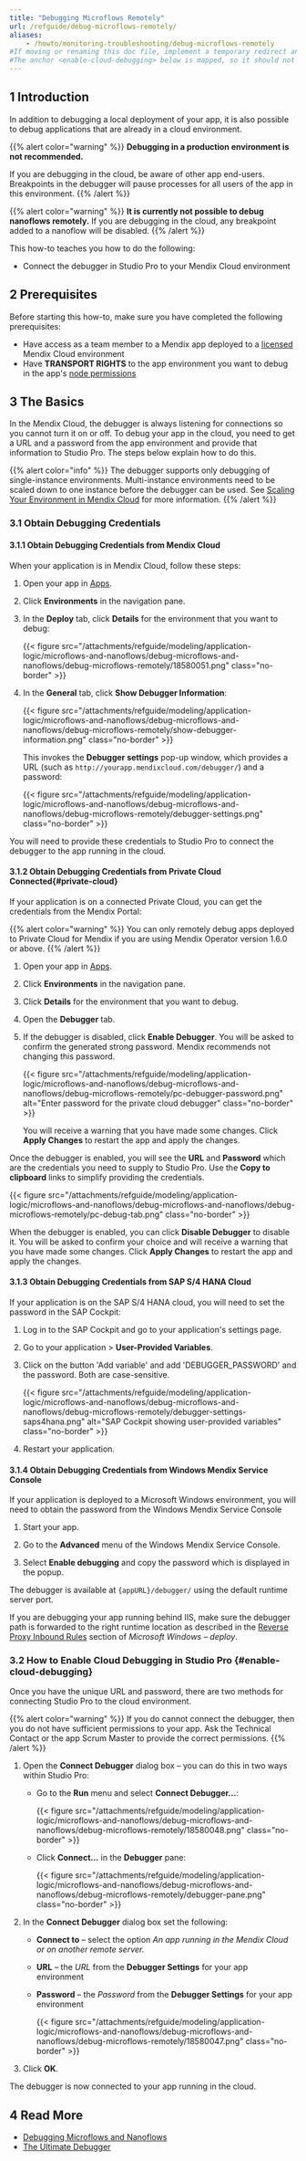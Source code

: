 ```yaml
---
title: "Debugging Microflows Remotely"
url: /refguide/debug-microflows-remotely/
aliases:
    - /howto/monitoring-troubleshooting/debug-microflows-remotely
#If moving or renaming this doc file, implement a temporary redirect and let the respective team know they should update the URL in the product. See Mapping to Products for more details.
#The anchor <enable-cloud-debugging> below is mapped, so it should not be removed or changed.
---
```


## 1 Introduction

In addition to debugging a local deployment of your app, it is also possible to debug applications that are already in a cloud environment.

{{% alert color="warning" %}}
**Debugging in a production environment is not recommended.**

If you are debugging in the cloud, be aware of other app end-users. Breakpoints in the debugger will pause processes for all users of the app in this environment.
{{% /alert %}}

{{% alert color="warning" %}}
**It is currently not possible to debug nanoflows remotely.** If you are debugging in the cloud, any breakpoint added to a nanoflow will be disabled.
{{% /alert %}}

This how-to teaches you how to do the following:

* Connect the debugger in Studio Pro to your Mendix Cloud environment

## 2 Prerequisites

Before starting this how-to, make sure you have completed the following prerequisites:

* Have access as a team member to a Mendix app deployed to a [licensed](/developerportal/deploy/licensing-apps/) Mendix Cloud environment
* Have **TRANSPORT RIGHTS** to the app environment you want to debug in the app's [node permissions](/developerportal/deploy/node-permissions/)

## 3 The Basics

In the Mendix Cloud, the debugger is always listening for connections so you cannot turn it on or off. To debug your app in the cloud, you need to get a URL and a password from the app environment and provide that information to Studio Pro. The steps below explain how to do this.

{{% alert color="info" %}}
The debugger supports only debugging of single-instance environments. Multi-instance environments need to be scaled down to one instance before the debugger can be used. See [Scaling Your Environment in Mendix Cloud](/developerportal/deploy/scale-environment/) for more information.
{{% /alert %}}

### 3.1 Obtain Debugging Credentials

#### 3.1.1 Obtain Debugging Credentials from Mendix Cloud

When your application is in Mendix Cloud, follow these steps:

1. Open your app in [Apps](https://sprintr.home.mendix.com/).

2. Click **Environments** in the navigation pane.

3. In the **Deploy** tab, click **Details** for the environment that you want to debug:

    {{< figure src="/attachments/refguide/modeling/application-logic/microflows-and-nanoflows/debug-microflows-and-nanoflows/debug-microflows-remotely/18580051.png" class="no-border" >}}

4. In the **General** tab, click **Show Debugger Information**:

    {{< figure src="/attachments/refguide/modeling/application-logic/microflows-and-nanoflows/debug-microflows-and-nanoflows/debug-microflows-remotely/show-debugger-information.png" class="no-border" >}}

    This invokes the **Debugger settings** pop-up window, which provides a URL (such as `http://yourapp.mendixcloud.com/debugger/`) and a password:

    {{< figure src="/attachments/refguide/modeling/application-logic/microflows-and-nanoflows/debug-microflows-and-nanoflows/debug-microflows-remotely/debugger-settings.png" class="no-border" >}}

You will need to provide these credentials to Studio Pro to connect the debugger to the app running in the cloud.

#### 3.1.2 Obtain Debugging Credentials from Private Cloud Connected{#private-cloud}

If your application is on a connected Private Cloud, you can get the credentials from the Mendix Portal:

{{% alert color="warning" %}}
You can only remotely debug apps deployed to Private Cloud for Mendix if you are using Mendix Operator version 1.6.0 or above.
{{% /alert %}}

1. Open your app in [Apps](https://sprintr.home.mendix.com/).

2. Click **Environments** in the navigation pane.

3. Click **Details** for the environment that you want to debug.

4. Open the **Debugger** tab.

5. If the debugger is disabled, click **Enable Debugger**. You will be asked to confirm the generated strong password. Mendix recommends not changing this password.

    {{< figure src="/attachments/refguide/modeling/application-logic/microflows-and-nanoflows/debug-microflows-and-nanoflows/debug-microflows-remotely/pc-debugger-password.png" alt="Enter password for the private cloud debugger" class="no-border" >}}

    You will receive a warning that you have made some changes. Click **Apply Changes** to restart the app and apply the changes.

Once the debugger is enabled, you will see the **URL** and **Password** which are the credentials you need to supply to Studio Pro. Use the **Copy to clipboard** links to simplify providing the credentials.

{{< figure src="/attachments/refguide/modeling/application-logic/microflows-and-nanoflows/debug-microflows-and-nanoflows/debug-microflows-remotely/pc-debug-tab.png" class="no-border" >}}

When the debugger is enabled, you can click **Disable Debugger** to disable it. You will be asked to confirm your choice and will receive a warning that you have made some changes. Click **Apply Changes** to restart the app and apply the changes.

#### 3.1.3 Obtain Debugging Credentials from SAP S/4 HANA Cloud

If your application is on the SAP S/4 HANA cloud, you will need to set the password in the SAP Cockpit:

1. Log in to the SAP Cockpit and go to your application's settings page.

2. Go to your application > **User-Provided Variables**.

3. Click on the button 'Add variable' and add 'DEBUGGER_PASSWORD' and the password. Both are case-sensitive.

    {{< figure src="/attachments/refguide/modeling/application-logic/microflows-and-nanoflows/debug-microflows-and-nanoflows/debug-microflows-remotely/debugger-settings-saps4hana.png" alt="SAP Cockpit showing user-provided variables" class="no-border" >}}

4. Restart your application.

#### 3.1.4 Obtain Debugging Credentials from Windows Mendix Service Console

If your application is deployed to a Microsoft Windows environment, you will need to obtain the password from the Windows Mendix Service Console

1. Start your app.

2. Go to the **Advanced** menu of the Windows Mendix Service Console.

3. Select **Enable debugging** and copy the password which is displayed in the popup.

The debugger is available at `{appURL}/debugger/` using the default runtime server port.

If you are debugging your app running behind IIS, make sure the debugger path is forwarded to the right runtime location as described in the [Reverse Proxy Inbound Rules](/developerportal/deploy/deploy-mendix-on-microsoft-windows/#reverse-proxy-rules) section of *Microsoft Windows – deploy*.

### 3.2 How to Enable Cloud Debugging in Studio Pro {#enable-cloud-debugging}

Once you have the unique URL and password, there are two methods for connecting Studio Pro to the cloud environment. 

{{% alert color="warning" %}}
If you do cannot connect the debugger, then you do not have sufficient permissions to your app. Ask the Technical Contact or the app Scrum Master to provide the correct permissions.
{{% /alert %}}

1. Open the **Connect Debugger** dialog box – you can do this in two ways within Studio Pro:

    * Go to the **Run** menu and select **Connect Debugger…**:

        {{< figure src="/attachments/refguide/modeling/application-logic/microflows-and-nanoflows/debug-microflows-and-nanoflows/debug-microflows-remotely/18580048.png" class="no-border" >}}
        
    * Click **Connect…** in the **Debugger** pane:

        {{< figure src="/attachments/refguide/modeling/application-logic/microflows-and-nanoflows/debug-microflows-and-nanoflows/debug-microflows-remotely/debugger-pane.png" class="no-border" >}}

2. In the **Connect Debugger** dialog box set the following:

    * **Connect to** – select the option *An app running in the Mendix Cloud or on another remote server.*
    * **URL** – the *URL* from the **Debugger Settings** for your app environment
    * **Password** – the *Password* from the **Debugger Settings** for your app environment

        {{< figure src="/attachments/refguide/modeling/application-logic/microflows-and-nanoflows/debug-microflows-and-nanoflows/debug-microflows-remotely/18580047.png" class="no-border" >}}

3. Click **OK**.

The debugger is now connected to your app running in the cloud.

## 4 Read More

* [Debugging Microflows and Nanoflows](/refguide/debug-microflows-and-nanoflows/)
* [The Ultimate Debugger](https://www.mendix.com/tech-blog/the-ultimate-debugger/) 

